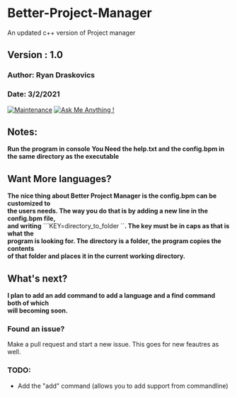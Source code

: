 # Better-Project-Manager
An updated c++ version of Project manager

## Version : 1.0
### Author: Ryan Draskovics
### Date: 3/2/2021

[![Maintenance](https://img.shields.io/badge/Maintained%3F-yes-green.svg)](https://GitHub.com/RyanD524/Better-Project-Manager)
[![Ask Me Anything !](https://img.shields.io/badge/Ask%20me-anything-1abc9c.svg)](https://GitHub.com/RyanD524/RyanD524)

## Notes:
__Run the program in console__
__You Need the help.txt and the config.bpm in the same directory as the executable__

## Want More languages?
__The nice thing about Better Project Manager is the config.bpm can be customized to <br /> the users needs. The way you do that is by adding a new line in the config.bpm file,<br />and writing__ ```KEY=directory_to_folder ``__. The key must be in caps as that is what the <br /> program is looking for. The directory is a folder, the program copies the contents<br /> of that folder and places it in the current working directory.__

## What's next?
__I plan to add an add command to add a language and a find command both of which<br/>will becoming soon.__
<br/>
### Found an issue? 
Make a pull request and start a new issue. This goes for new feautres as well.

### TODO:
- Add the "add" command (allows you to add support from commandline)
